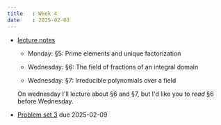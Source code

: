 ```yaml
---
title   : Week 4
date    : 2025-02-03
---
```


- [lecture notes](/course-content/comm-rings-fields-and-galois-theory.pdf)  
  
  - Monday: §5: Prime elements and unique factorization
  
  - Wednesday: §6: The field of fractions of an integral domain
  
  - Wednesday: §7: Irreducible polynomials over a field
  
  On wednesday I'll lecture about §6 and §7, but I'd like you to
  *read* §6 before Wednesday.
  

- [Problem set 3](/course-assignments/PS3--irreducibles.pdf) due 2025-02-09




